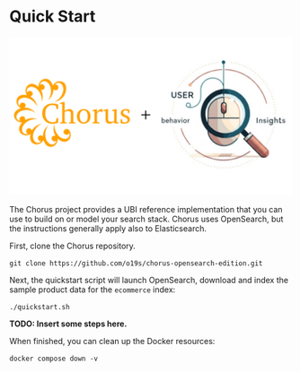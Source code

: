 # Quick Start

![Chorus](img/chorus_plus_ubi.png)

The Chorus project provides a UBI reference implementation that you can use to build on or model your search stack. Chorus uses OpenSearch, but the instructions generally apply also to Elasticsearch.

First, clone the Chorus repository.

```
git clone https://github.com/o19s/chorus-opensearch-edition.git
```

Next, the quickstart script will launch OpenSearch, download and index the sample product data for the `ecommerce` index:

```
./quickstart.sh
```

**TODO: Insert some steps here.**

When finished, you can clean up the Docker resources:

```
docker compose down -v
```